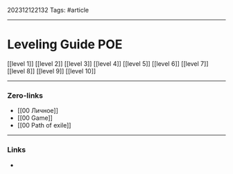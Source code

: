 202312122132
Tags: #article 

---
# Leveling Guide POE

[[level 1]]
[[level 2]]
[[level 3]]
[[level 4]]
[[level 5]]
[[level 6]]
[[level 7]]
[[level 8]]
[[level 9]]
[[level 10]]


---
### Zero-links

- [[00 Личное]]
- [[00 Game]]
- [[00 Path of exile]]

---
### Links

-